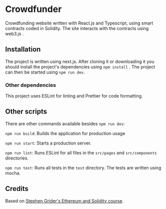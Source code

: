 # Crowdfunder

Crowdfunding website written with React.js and Typescript, using smart contracts coded in Solidity. The site interacts with the contracts using web3.js .

## Installation

The project is written using next.js. After cloning it or downloading it you should install the project's dependencies using `npm install` . The project can then be started using `npm run dev`.

### Other dependencies

This project uses ESLint for linting and Prettier for code formatting.

## Other scripts

There are other commands available besides `npm run dev`:

`npm run build`: Builds the application for production usage

`npm run start`: Starts a production server.

`npm run lint`: Runs ESLint for all files in the `src/pages` and `src/components` directories.

`npm run test`: Runs all tests in the `test` directory. The tests are written using mocha.

## Credits

Based on [Stephen Grider's Ethereum and Solidity course](https://www.udemy.com/course/ethereum-and-solidity-the-complete-developers-guide/).
